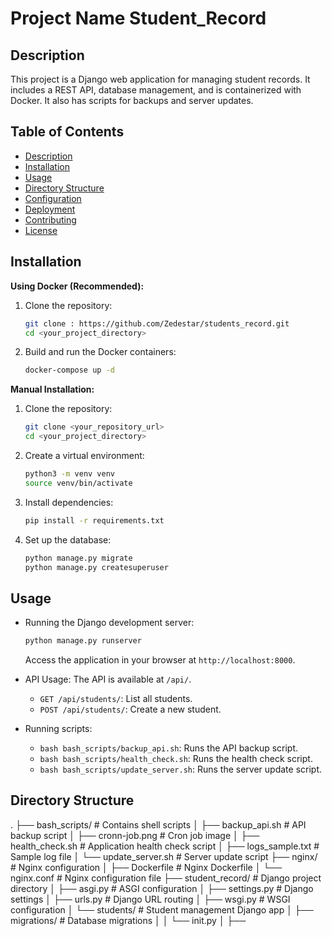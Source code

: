 # Project Name Student_Record

## Description

This project is a Django web application for managing student records. It includes a REST API, database management, and is containerized with Docker. It also has scripts for backups and server updates.

## Table of Contents

- [Description](#description)
- [Installation](#installation)
- [Usage](#usage)
- [Directory Structure](#directory-structure)
- [Configuration](#configuration)
- [Deployment](#deployment)
- [Contributing](#contributing)
- [License](#license)

## Installation

**Using Docker (Recommended):**

1.  Clone the repository:
    ```bash
    git clone : https://github.com/Zedestar/students_record.git
    cd <your_project_directory>
    ```
2.  Build and run the Docker containers:
    ```bash
    docker-compose up -d
    ```

**Manual Installation:**

1.  Clone the repository:
    ```bash
    git clone <your_repository_url>
    cd <your_project_directory>
    ```
2.  Create a virtual environment:
    ```bash
    python3 -m venv venv
    source venv/bin/activate
    ```
3.  Install dependencies:
    ```bash
    pip install -r requirements.txt
    ```
4.  Set up the database:
    ```bash
    python manage.py migrate
    python manage.py createsuperuser
    ```

## Usage

- Running the Django development server:

  ```bash
  python manage.py runserver
  ```

  Access the application in your browser at `http://localhost:8000`.

- API Usage: The API is available at `/api/`.

  - `GET /api/students/`: List all students.
  - `POST /api/students/`: Create a new student.

- Running scripts:
  - `bash bash_scripts/backup_api.sh`: Runs the API backup script.
  - `bash bash_scripts/health_check.sh`: Runs the health check script.
  - `bash bash_scripts/update_server.sh`: Runs the server update script.

## Directory Structure

.
├── bash_scripts/ # Contains shell scripts
│ ├── backup_api.sh # API backup script
│ ├── cronn-job.png # Cron job image
│ ├── health_check.sh # Application health check script
│ ├── logs_sample.txt # Sample log file
│ └── update_server.sh # Server update script
├── nginx/ # Nginx configuration
│ ├── Dockerfile # Nginx Dockerfile
│ └── nginx.conf # Nginx configuration file
├── student_record/ # Django project directory
│ ├── asgi.py # ASGI configuration
│ ├── settings.py # Django settings
│ ├── urls.py # Django URL routing
│ ├── wsgi.py # WSGI configuration
│ └── students/ # Student management Django app
│ ├── migrations/ # Database migrations
│ │ └── init.py
│ ├──
